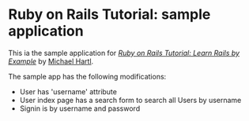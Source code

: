 # Ruby on Rails Tutorial: sample application

This ia the sample application for
[*Ruby on Rails Tutorial: Learn Rails by Example*](http://railstutorial.org/)
by [Michael Hartl](http://michaelhartl.com/).

The sample app has the following modifications:
* User has 'username' attribute
* User index page has a search form to search all Users by username
* Signin is by username and password
